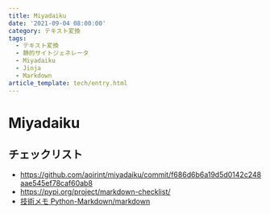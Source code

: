 ```yaml
---
title: Miyadaiku
date: '2021-09-04 08:00:00'
category: テキスト変換
tags:
  - テキスト変換
  - 静的サイトジェネレータ
  - Miyadaiku
  - Jinja
  - Markdown
article_template: tech/entry.html
---
```

# Miyadaiku

## チェックリスト

- <https://github.com/aoirint/miyadaiku/commit/f686d6b6a19d5d0142c248aae545ef78caf60ab8>
- <https://pypi.org/project/markdown-checklist/>
- [技術メモ Python-Markdown/markdown](../python_markdown/)
